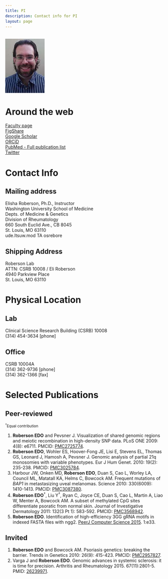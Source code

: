 ```yaml
---
title: PI
description: Contact info for PI
layout: page
---
```


<div id="sidebar">
<br><img src="images/people/pi.jpg" alt="PI pic" width="125px" height="172px">
</div>

<div id="maintext">
<h1>Around the web</h1>
<a href="http://www.rheumatology.wustl.edu/faculty/research-faculty/eroberson.html">Faculty page</a><br>
<a href="http://bit.ly/1qtMKRz">FigShare</a><br>
<a href="http://bit.ly/1kKmRfk">Google Scholar</a><br>
<a href="http://bit.ly/N4pHg6">ORCiD</a><br>
<a href="http://1.usa.gov/1ia6Hc7">PubMed - Full publication list</a><br>
<a href="http://bit.ly/1epuxfb">Twitter</a><br>

<h1>Contact Info</h1>
<h2>Mailing address</h2>
Elisha Roberson, Ph.D., Instructor<br>
Washington University School of Medicine<br>
Depts. of Medicine & Genetics<br>
Division of Rheumatology<br>
660 South Euclid Ave., CB 8045<br>
St. Louis, MO 63110<br>
<span class="reverse"> ude.ltsuw.mod TA osrebore </span>

<h2>Shipping Address</h2>
Roberson Lab<br>
ATTN: CSRB 10008 / Eli Roberson<br>
4940 Parkview Place<br>
St. Louis, MO 63110

<h1>Physical Location</h1>
<h2>Lab</h2>
Clinical Science Research Building (CSRB) 10008<br>
(314) 454-3634 [phone]<br>

<h2>Office</h2>
CSRB 10004A<br>
(314) 362-9736 [phone]<br>
(314) 362-1366 [fax]<br>

<h1>Selected Publications</h1>
<h2>Peer-reviewed</h2>
<small><sup>&dagger;</sup>Equal contribution</small>
<ol>
<li><strong>Roberson EDO</strong> and Pevsner J. Visualization of shared genomic regions and meiotic recombination in high-density SNP data. PLoS ONE 2009: 4(8): e6711. PMCID: <a href="http://www.ncbi.nlm.nih.gov/pmc/articles/PMC2725774/">PMC2725774</a>.</li>
<li><strong>Roberson EDO</strong>, Wohler ES, Hoover-Fong JE, Lisi E, Stevens EL, Thomas GS, Leonard J, Hamosh A, Pevsner J. Genomic analysis of partial 21q monosomies with variable phenotypes. Eur J Hum Genet. 2010: 19(2): 235-238. PMCID: <a href="http://www.ncbi.nlm.nih.gov/pmc/articles/PMC3025784/">PMC3025784</a>.</li>
<li>Harbour JW, Onken MD, <strong>Roberson EDO</strong>, Duan S, Cao L, Worley LA, Council ML, Matatall KA, Helms C, Bowcock AM. Frequent mutations of <i>BAP1</i> in metastasizing uveal melanomas. Science 2010: 330(6009): 1410-1413. PMCID: <a href="http://www.ncbi.nlm.nih.gov/pmc/articles/PMC3087380/">PMC3087380</a>.</li>
<li><strong>Roberson EDO</strong><sup>&dagger;</sup>, Liu Y<sup>&dagger;</sup>, Ryan C, Joyce CE, Duan S, Cao L, Martin A, Liao W, Menter A, Bowcock AM. A subset of methylated CpG sites differentiate psoratic from normal skin. Journal of Investigative Dermatology 2011: 132(3 Pt 1): 583-592. PMCID: <a href="http://www.ncbi.nlm.nih.gov/pmc/articles/PMC3568942/">PMC3568942</a>.</li>
<li><strong>Roberson EDO</strong>. Identification of high-efficiency 3GG gRNA motifs in indexed FASTA files with ngg2. <a href="https://peerj.com/articles/cs-33.pdf">PeerJ Computer Science 2015</a>. 1:e33.</li> 
</ol>

<h2>Invited</h2>
<ol>
<li><strong>Roberson EDO</strong> and Bowcock AM. Psoriasis genetics: breaking the barrier. Trends in Genetics 2010: 26(9): 415-423. PMCID: <a href="http://www.ncbi.nlm.nih.gov/pmc/articles/PMC2957827">PMC2957827</a>.</li>
<li>Varga J and <strong>Roberson EDO</strong>. Genomic advances in systemic sclerosis: it is time for precision. Arthritis and Rheumatology 2015. 67(11):2801-5. PMID: <a href="http://www.pubmed.gov/26239971">26239971</a>.</li>
</ol>

